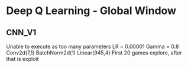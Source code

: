 
# Deep Q Learning - Global Window

## CNN_V1
Unable to execute as too many parameters
LR = 0.00001
Gamma = 0.8
Conv2d(7,1)
BatchNorm2d(1)
Linear(945,4)
First 20 games explore, after that is exploit